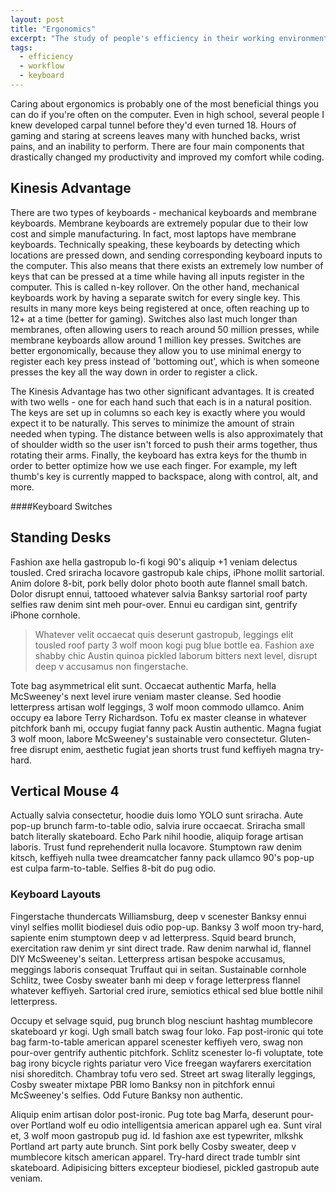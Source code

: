 ```yaml
---
layout: post
title: "Ergonomics"
excerpt: "The study of people's efficiency in their working environment"
tags: 
  - efficiency
  - workflow
  - keyboard
---
```


Caring about ergonomics is probably one of the most beneficial things you can do if you're often on the computer. Even in high school, several people I knew developed carpal tunnel before they'd even turned 18. Hours of gaming and staring at screens leaves many with hunched backs, wrist pains, and an inability to perform. There are four main components that drastically changed my productivity and improved my comfort while coding.

## Kinesis Advantage

There are two types of keyboards - mechanical keyboards and membrane keyboards. Membrane keyboards are extremely popular due to their low cost and simple manufacturing. In fact, most laptops have membrane keyboards. Technically speaking, these keyboards by detecting which locations are pressed down, and sending corresponding keyboard inputs to the computer. This also means that there exists an extremely low number of keys that can be pressed at a time while having all inputs register in the computer. This is called n-key rollover. On the other hand, mechanical keyboards work 
by having a separate switch for every single key. This results in many more keys being registered at once, often reaching up to 12+ at a time (better for gaming). Switches also last much longer than membranes, often allowing users to reach around 50 million presses, while membrane keyboards allow around 1 million key presses. Switches are better ergonomically, because they allow you to use minimal energy to register each key press instead of 'bottoming out', which is when someone presses the key all the way down in order to register a click.

The Kinesis Advantage has two other significant advantages. It is created with two wells - one for each hand such that each is in a natural position. The keys are set up in columns so each key is exactly where you would expect it to be naturally. This serves to minimize the amount of strain needed when typing. The distance between wells is also approximately that of shoulder width so the user isn't forced to push their arms together, thus rotating their arms. Finally,
the keyboard has extra keys for the thumb in order to better optimize how we use each finger. For example, my left thumb's key is currently mapped to backspace, along with control, alt, and more. 

####Keyboard Switches

## Standing Desks

Fashion axe hella gastropub lo-fi kogi 90's aliquip +1 veniam delectus tousled. Cred sriracha locavore gastropub kale chips, iPhone mollit sartorial. Anim dolore 8-bit, pork belly dolor photo booth aute flannel small batch. Dolor disrupt ennui, tattooed whatever salvia Banksy sartorial roof party selfies raw denim sint meh pour-over. Ennui eu cardigan sint, gentrify iPhone cornhole.

> Whatever velit occaecat quis deserunt gastropub, leggings elit tousled roof party 3 wolf moon kogi pug blue bottle ea. Fashion axe shabby chic Austin quinoa pickled laborum bitters next level, disrupt deep v accusamus non fingerstache.

Tote bag asymmetrical elit sunt. Occaecat authentic Marfa, hella McSweeney's next level irure veniam master cleanse. Sed hoodie letterpress artisan wolf leggings, 3 wolf moon commodo ullamco. Anim occupy ea labore Terry Richardson. Tofu ex master cleanse in whatever pitchfork banh mi, occupy fugiat fanny pack Austin authentic. Magna fugiat 3 wolf moon, labore McSweeney's sustainable vero consectetur. Gluten-free disrupt enim, aesthetic fugiat jean shorts trust fund keffiyeh magna try-hard.

## Vertical Mouse 4

Actually salvia consectetur, hoodie duis lomo YOLO sunt sriracha. Aute pop-up brunch farm-to-table odio, salvia irure occaecat. Sriracha small batch literally skateboard. Echo Park nihil hoodie, aliquip forage artisan laboris. Trust fund reprehenderit nulla locavore. Stumptown raw denim kitsch, keffiyeh nulla twee dreamcatcher fanny pack ullamco 90's pop-up est culpa farm-to-table. Selfies 8-bit do pug odio.

### Keyboard Layouts

Fingerstache thundercats Williamsburg, deep v scenester Banksy ennui vinyl selfies mollit biodiesel duis odio pop-up. Banksy 3 wolf moon try-hard, sapiente enim stumptown deep v ad letterpress. Squid beard brunch, exercitation raw denim yr sint direct trade. Raw denim narwhal id, flannel DIY McSweeney's seitan. Letterpress artisan bespoke accusamus, meggings laboris consequat Truffaut qui in seitan. Sustainable cornhole Schlitz, twee Cosby sweater banh mi deep v forage letterpress flannel whatever keffiyeh. Sartorial cred irure, semiotics ethical sed blue bottle nihil letterpress.

Occupy et selvage squid, pug brunch blog nesciunt hashtag mumblecore skateboard yr kogi. Ugh small batch swag four loko. Fap post-ironic qui tote bag farm-to-table american apparel scenester keffiyeh vero, swag non pour-over gentrify authentic pitchfork. Schlitz scenester lo-fi voluptate, tote bag irony bicycle rights pariatur vero Vice freegan wayfarers exercitation nisi shoreditch. Chambray tofu vero sed. Street art swag literally leggings, Cosby sweater mixtape PBR lomo Banksy non in pitchfork ennui McSweeney's selfies. Odd Future Banksy non authentic.

Aliquip enim artisan dolor post-ironic. Pug tote bag Marfa, deserunt pour-over Portland wolf eu odio intelligentsia american apparel ugh ea. Sunt viral et, 3 wolf moon gastropub pug id. Id fashion axe est typewriter, mlkshk Portland art party aute brunch. Sint pork belly Cosby sweater, deep v mumblecore kitsch american apparel. Try-hard direct trade tumblr sint skateboard. Adipisicing bitters excepteur biodiesel, pickled gastropub aute veniam.

